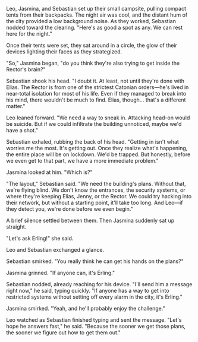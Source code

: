 

Leo, Jasmina, and Sebastian set up their small campsite, pulling compact tents from their backpacks. The night air was cool, and the distant hum of the city provided a low background noise. As they worked, Sebastian nodded toward the clearing. "Here's as good a spot as any. We can rest here for the night."  

Once their tents were set, they sat around in a circle, the glow of their devices lighting their faces as they strategized.  

"So," Jasmina began, "do you think they're also trying to get inside the Rector's brain?"  

Sebastian shook his head. "I doubt it. At least, not until they're done with Elias. The Rector is from one of the strictest Catonian orders—he's lived in near-total isolation for most of his life. Even if they managed to break into his mind, there wouldn't be much to find. Elias, though… that's a different matter."  

Leo leaned forward. "We need a way to sneak in. Attacking head-on would be suicide. But if we could infiltrate the building unnoticed, maybe we'd have a shot."  

Sebastian exhaled, rubbing the back of his head. "Getting in isn't what worries me the most. It's getting out. Once they realize what's happening, the entire place will be on lockdown. We'd be trapped. But honestly, before we even get to that part, we have a more immediate problem."  

Jasmina looked at him. "Which is?"  

"The layout," Sebastian said. "We need the building's plans. Without that, we're flying blind. We don't know the entrances, the security systems, or where they're keeping Elias, Jenny, or the Rector. We could try hacking into their network, but without a starting point, it'll take too long. And Leo—if they detect you, we're done before we even begin."  

A brief silence settled between them. Then Jasmina suddenly sat up straight.  

"Let's ask Erling!" she said.  

Leo and Sebastian exchanged a glance.  

Sebastian smirked. "You really think he can get his hands on the plans?"  

Jasmina grinned. "If anyone can, it's Erling."

Sebastian nodded, already reaching for his device. "I'll send him a message right now," he said, typing quickly. "If anyone has a way to get into restricted systems without setting off every alarm in the city, it's Erling."  

Jasmina smirked. "Yeah, and he'll probably enjoy the challenge."  

Leo watched as Sebastian finished typing and sent the message. "Let's hope he answers fast," he said. "Because the sooner we get those plans, the sooner we figure out how to get them out."
